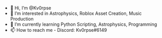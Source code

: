- 👋 Hi, I’m @Kv0rpse
- 👀 I’m interested in Astrophysics, Roblox Asset Creation, Music Production 
- 🌱 I’m currently learning Python Scripting, Astrophysics, Programming
- 📫 How to reach me - Discord: Kv0rpse#6149

<!---
Kv0rpse/Kv0rpse is a ✨ special ✨ repository because its `README.md` (this file) appears on your GitHub profile.
You can click the Preview link to take a look at your changes.
--->
